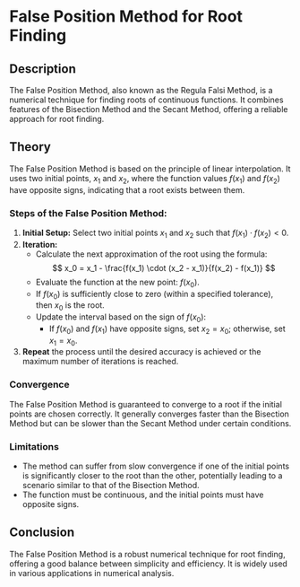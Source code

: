 # False Position Method for Root Finding

## Description
The False Position Method, also known as the Regula Falsi Method, is a numerical technique for finding roots of continuous functions. It combines features of the Bisection Method and the Secant Method, offering a reliable approach for root finding.

## Theory
The False Position Method is based on the principle of linear interpolation. It uses two initial points, $x_1$ and $x_2$, where the function values $f(x_1)$ and $f(x_2)$ have opposite signs, indicating that a root exists between them.

### Steps of the False Position Method:
1. **Initial Setup:** Select two initial points $x_1$ and $x_2$ such that $f(x_1) \cdot f(x_2) < 0$.
2. **Iteration:**
   - Calculate the next approximation of the root using the formula:
     $$
     x_0 = x_1 - \frac{f(x_1) \cdot (x_2 - x_1)}{f(x_2) - f(x_1)}
     $$
   - Evaluate the function at the new point: $f(x_0)$.
   - If $f(x_0)$ is sufficiently close to zero (within a specified tolerance), then $x_0$ is the root.
   - Update the interval based on the sign of $f(x_0)$:
     - If $f(x_0)$ and $f(x_1)$ have opposite signs, set $x_2 = x_0$; otherwise, set $x_1 = x_0$.
3. **Repeat** the process until the desired accuracy is achieved or the maximum number of iterations is reached.

### Convergence
The False Position Method is guaranteed to converge to a root if the initial points are chosen correctly. It generally converges faster than the Bisection Method but can be slower than the Secant Method under certain conditions.

### Limitations
- The method can suffer from slow convergence if one of the initial points is significantly closer to the root than the other, potentially leading to a scenario similar to that of the Bisection Method.
- The function must be continuous, and the initial points must have opposite signs.

## Conclusion
The False Position Method is a robust numerical technique for root finding, offering a good balance between simplicity and efficiency. It is widely used in various applications in numerical analysis.
